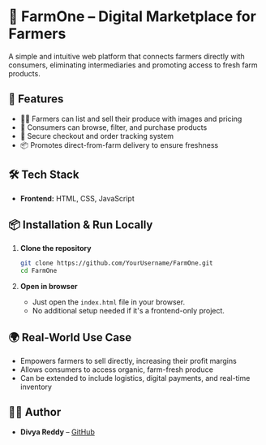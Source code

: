 # 🌾 FarmOne – Digital Marketplace for Farmers

A simple and intuitive web platform that connects farmers directly with consumers, eliminating intermediaries and promoting access to fresh farm products.

## 🚀 Features

- 👨‍🌾 Farmers can list and sell their produce with images and pricing
- 🛒 Consumers can browse, filter, and purchase products
- 🔐 Secure checkout and order tracking system
- 📦 Promotes direct-from-farm delivery to ensure freshness

## 🛠️ Tech Stack

- **Frontend:** HTML, CSS, JavaScript

## 📦 Installation & Run Locally

1. **Clone the repository**
   ```bash
   git clone https://github.com/YourUsername/FarmOne.git
   cd FarmOne
   ```

2. **Open in browser**
   - Just open the `index.html` file in your browser.
   - No additional setup needed if it's a frontend-only project.

## 🌍 Real-World Use Case

- Empowers farmers to sell directly, increasing their profit margins
- Allows consumers to access organic, farm-fresh produce
- Can be extended to include logistics, digital payments, and real-time inventory

## 👩‍💻 Author

- **Divya Reddy** – [GitHub](https://github.com/SingamDivyaReddy)
